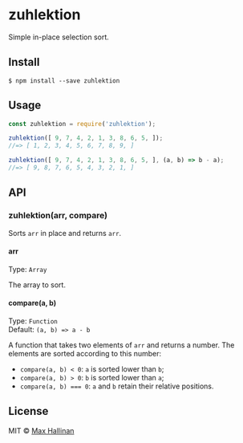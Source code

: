 # zuhlektion

Simple in-place selection sort.


## Install

```
$ npm install --save zuhlektion
```


## Usage

```js
const zuhlektion = require('zuhlektion');

zuhlektion([ 9, 7, 4, 2, 1, 3, 8, 6, 5, ]);
//=> [ 1, 2, 3, 4, 5, 6, 7, 8, 9, ]

zuhlektion([ 9, 7, 4, 2, 1, 3, 8, 6, 5, ], (a, b) => b - a);
//=> [ 9, 8, 7, 6, 5, 4, 3, 2, 1, ]
```


## API

### zuhlektion(arr, compare)

Sorts `arr` in place and returns `arr`.

#### arr

Type: `Array`

The array to sort.

#### compare(a, b)

Type: `Function`</br>
Default: `(a, b) => a - b`

A function that takes two elements of `arr` and returns a number. The elements
are sorted according to this number:

- `compare(a, b) < 0`: `a` is sorted lower than `b`;
- `compare(a, b) > 0`: `b` is sorted lower than `a`;
- `compare(a, b) === 0`: `a` and `b` retain their relative positions.


## License

MIT © [Max Hallinan](https://github.com/maxhallinan)

